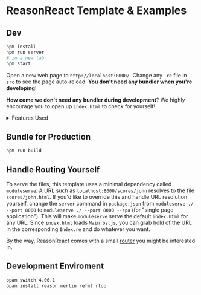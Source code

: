 # ReasonReact Template & Examples

## Dev

```sh
npm install
npm run server
# in a new tab
npm start
```

Open a new web page to `http://localhost:8000/`. Change any `.re` file in `src` to see the page auto-reload. **You don't need any bundler when you're developing**!

**How come we don't need any bundler during development**? We highly encourage you to open up `index.html` to check for yourself!

<details>
<summary>Features Used</summary>

|                           | Fetch Dog Pictures | Reason Using JS Using Reason |
| ------------------------- | ------------------ | ---------------------------- |
| Has props                 |                    | ✓                            |
| No state                  |                    | ✓                            |
| Has state                 | ✓                  |                              |
| ReasonReact using ReactJS |                    | ✓                            |
| ReactJS using ReasonReact |                    | ✓                            |
| useEffect                 | ✓                  |                              |
| Dom attribute             |                    | ✓                            |
| Styling                   | ✓                  | ✓                            |
| React.array               | ✓                  |                              |

</details>

## Bundle for Production

```sh
npm run build
```

## Handle Routing Yourself

To serve the files, this template uses a minimal dependency called `moduleserve`. A URL such as `localhost:8000/scores/john` resolves to the file `scores/john.html`. If you'd like to override this and handle URL resolution yourself, change the `server` command in `package.json` from `moduleserve ./ --port 8000` to `moduleserve ./ --port 8000 --spa` (for "single page application"). This will make `moduleserve` serve the default `index.html` for any URL. Since `index.html` loads `Main.bs.js`, you can grab hold of the URL in the corresponding `Index.re` and do whatever you want.

By the way, ReasonReact comes with a small [router](https://reasonml.github.io/reason-react/docs/en/router) you might be interested in.

## Development Enviroment

```sh
opam switch 4.06.1
opam install reason merlin refmt rtop
```
